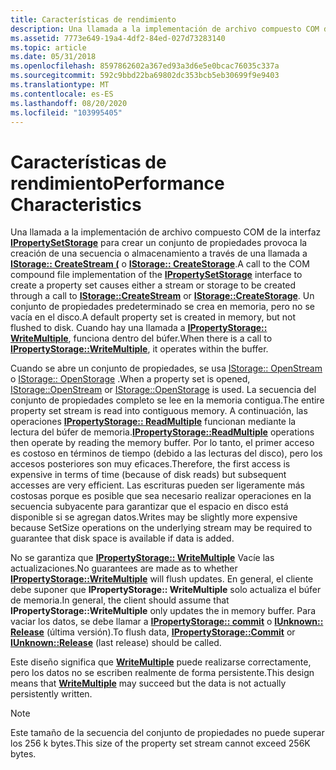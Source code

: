 ```yaml
---
title: Características de rendimiento
description: Una llamada a la implementación de archivo compuesto COM de la interfaz IPropertySetStorage para crear un conjunto de propiedades provoca la creación de una secuencia o almacenamiento a través de una llamada a IStorage CreateStream (o IStorage CreateStorage.
ms.assetid: 7773e649-19a4-4df2-84ed-027d73283140
ms.topic: article
ms.date: 05/31/2018
ms.openlocfilehash: 8597862602a367ed93a3d6e5e0bcac76035c337a
ms.sourcegitcommit: 592c9bbd22ba69802dc353bcb5eb30699f9e9403
ms.translationtype: MT
ms.contentlocale: es-ES
ms.lasthandoff: 08/20/2020
ms.locfileid: "103995405"
---
```

# <a name="performance-characteristics"></a><span data-ttu-id="08049-103">Características de rendimiento</span><span class="sxs-lookup"><span data-stu-id="08049-103">Performance Characteristics</span></span>

<span data-ttu-id="08049-104">Una llamada a la implementación de archivo compuesto COM de la interfaz [**IPropertySetStorage**](/windows/desktop/api/Propidl/nn-propidl-ipropertysetstorage) para crear un conjunto de propiedades provoca la creación de una secuencia o almacenamiento a través de una llamada a [**IStorage:: CreateStream (**](/windows/desktop/api/Objidl/nf-objidl-istorage-createstream) o [**IStorage:: CreateStorage**](/windows/desktop/api/Objidl/nf-objidl-istorage-createstorage).</span><span class="sxs-lookup"><span data-stu-id="08049-104">A call to the COM compound file implementation of the [**IPropertySetStorage**](/windows/desktop/api/Propidl/nn-propidl-ipropertysetstorage) interface to create a property set causes either a stream or storage to be created through a call to [**IStorage::CreateStream**](/windows/desktop/api/Objidl/nf-objidl-istorage-createstream) or [**IStorage::CreateStorage**](/windows/desktop/api/Objidl/nf-objidl-istorage-createstorage).</span></span> <span data-ttu-id="08049-105">Un conjunto de propiedades predeterminado se crea en memoria, pero no se vacía en el disco.</span><span class="sxs-lookup"><span data-stu-id="08049-105">A default property set is created in memory, but not flushed to disk.</span></span> <span data-ttu-id="08049-106">Cuando hay una llamada a [**IPropertyStorage:: WriteMultiple**](/windows/desktop/api/Propidl/nf-propidl-ipropertystorage-writemultiple), funciona dentro del búfer.</span><span class="sxs-lookup"><span data-stu-id="08049-106">When there is a call to [**IPropertyStorage::WriteMultiple**](/windows/desktop/api/Propidl/nf-propidl-ipropertystorage-writemultiple), it operates within the buffer.</span></span>

<span data-ttu-id="08049-107">Cuando se abre un conjunto de propiedades, se usa [IStorage:: OpenStream](/windows/desktop/api/Objidl/nf-objidl-istorage-openstream) o [IStorage:: OpenStorage](/windows/desktop/api/Objidl/nf-objidl-istorage-openstorage) .</span><span class="sxs-lookup"><span data-stu-id="08049-107">When a property set is opened, [IStorage::OpenStream](/windows/desktop/api/Objidl/nf-objidl-istorage-openstream) or [IStorage::OpenStorage](/windows/desktop/api/Objidl/nf-objidl-istorage-openstorage) is used.</span></span> <span data-ttu-id="08049-108">La secuencia del conjunto de propiedades completo se lee en la memoria contigua.</span><span class="sxs-lookup"><span data-stu-id="08049-108">The entire property set stream is read into contiguous memory.</span></span> <span data-ttu-id="08049-109">A continuación, las operaciones [**IPropertyStorage:: ReadMultiple**](/windows/desktop/api/Propidl/nf-propidl-ipropertystorage-readmultiple) funcionan mediante la lectura del búfer de memoria.</span><span class="sxs-lookup"><span data-stu-id="08049-109">[**IPropertyStorage::ReadMultiple**](/windows/desktop/api/Propidl/nf-propidl-ipropertystorage-readmultiple) operations then operate by reading the memory buffer.</span></span> <span data-ttu-id="08049-110">Por lo tanto, el primer acceso es costoso en términos de tiempo (debido a las lecturas del disco), pero los accesos posteriores son muy eficaces.</span><span class="sxs-lookup"><span data-stu-id="08049-110">Therefore, the first access is expensive in terms of time (because of disk reads) but subsequent accesses are very efficient.</span></span> <span data-ttu-id="08049-111">Las escrituras pueden ser ligeramente más costosas porque es posible que sea necesario realizar operaciones en la secuencia subyacente para garantizar que el espacio en disco está disponible si se agregan datos.</span><span class="sxs-lookup"><span data-stu-id="08049-111">Writes may be slightly more expensive because SetSize operations on the underlying stream may be required to guarantee that disk space is available if data is added.</span></span>

<span data-ttu-id="08049-112">No se garantiza que [**IPropertyStorage:: WriteMultiple**](/windows/desktop/api/Propidl/nf-propidl-ipropertystorage-writemultiple) Vacíe las actualizaciones.</span><span class="sxs-lookup"><span data-stu-id="08049-112">No guarantees are made as to whether [**IPropertyStorage::WriteMultiple**](/windows/desktop/api/Propidl/nf-propidl-ipropertystorage-writemultiple) will flush updates.</span></span> <span data-ttu-id="08049-113">En general, el cliente debe suponer que **IPropertyStorage:: WriteMultiple** solo actualiza el búfer de memoria.</span><span class="sxs-lookup"><span data-stu-id="08049-113">In general, the client should assume that **IPropertyStorage::WriteMultiple** only updates the in memory buffer.</span></span> <span data-ttu-id="08049-114">Para vaciar los datos, se debe llamar a [**IPropertyStorage:: commit**](/windows/desktop/api/Propidl/nf-propidl-ipropertystorage-commit) o [**IUnknown:: Release**](/windows/win32/api/unknwn/nf-unknwn-iunknown-release) (última versión).</span><span class="sxs-lookup"><span data-stu-id="08049-114">To flush data, [**IPropertyStorage::Commit**](/windows/desktop/api/Propidl/nf-propidl-ipropertystorage-commit) or [**IUnknown::Release**](/windows/win32/api/unknwn/nf-unknwn-iunknown-release) (last release) should be called.</span></span>

<span data-ttu-id="08049-115">Este diseño significa que [**WriteMultiple**](/windows/desktop/api/Propidl/nf-propidl-ipropertystorage-writemultiple) puede realizarse correctamente, pero los datos no se escriben realmente de forma persistente.</span><span class="sxs-lookup"><span data-stu-id="08049-115">This design means that [**WriteMultiple**](/windows/desktop/api/Propidl/nf-propidl-ipropertystorage-writemultiple) may succeed but the data is not actually persistently written.</span></span>

> [!Note]  
> <span data-ttu-id="08049-116">Este tamaño de la secuencia del conjunto de propiedades no puede superar los 256 k bytes.</span><span class="sxs-lookup"><span data-stu-id="08049-116">This size of the property set stream cannot exceed 256K bytes.</span></span>

 

 

 